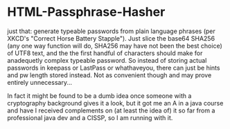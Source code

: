 # HTML-Passphrase-Hasher
just that: generate typeable passwords from plain language phrases (per XKCD's "Correct Horse Battery Stapple"). Just slice the base64 SHA256 (any one way function will do, SHA256 may have not been the best choice) of UTF8 text, and the the first handful of characters should make for anadequetly complex typeable password. So instead of storing actual passwords in keepass or LastPass or whathaveyou, there can just be hints and pw length stored instead. Not as convenient though and may prove entirely unnecessary... 

In fact it might be found to be a dumb idea once someone with a cryptography background gives it a look, but it got me an A in a java course and have I received complements on (at least the idea of) it so far from a professional java dev and a CISSP, so I am running with it.
